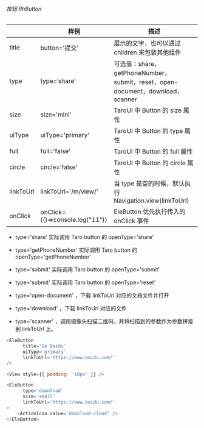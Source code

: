 ###### 按钮 RhButton

|           | 样例                            | 描述                                                                           |
| --------- | ------------------------------- | ------------------------------------------------------------------------------ |
| title     | button='提交'                   | 展示的文字，也可以通过 children 来包装其他组件                                 |
| type      | type=’share‘                    | 可选值：share，getPhoneNumber，submit，reset，open-document，download，scanner |
| size      | size='mini'                     | TaroUI 中 Button 的 size 属性                                                  |
| uiType    | uiType='primary'                | TaroUI 中 Button 的 type 属性                                                  |
| full      | full='false'                    | TaroUI 中 Button 的 full 属性                                                  |
| circle    | circle='false'                  | TaroUI 中 Button 的 circle 属性                                                |
| linkToUrl | linkToUrl='/m/view/'            | 当 type 是空的时候，默认执行 Navigation.view(linkToUrl)                        |
| onClick   | onClick={()=>console.log("11")} | EleButton 优先执行传入的 onClick 事件                                          |

- type='share' 实际调用 Taro button 的 openType='share'

- type='getPhoneNumber' 实际调用 Taro button 的 openType='getPhoneNumber'

- type='submit' 实际调用 Taro button 的 openType='submit'

- type='submit' 实际调用 Taro button 的 openType='reset'

- type='open-document' ，下载 linkToUrl 对应的文档文件并打开

- type='download' ，下载 linkToUrl 对应的文件

- type='scanner' ，调用摄像头扫描二维码，并将扫描到的参数作为参数拼接到 linkToUrl 上。

```javascript
<EleButton
      title='Go Baidu'
      uiType='primary'
      linkToUrl='https://www.baidu.com/'
/>

<View style={{ padding: '10px' }} />

<EleButton
      type='download'
      size='small'
      linkToUrl='https://www.baidu.com/'
>
    <ActionIcon value='download-cloud' />
</EleButton>
```
